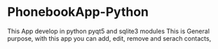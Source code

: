 # PhonebookApp-Python
This App develop in python pyqt5 and sqlite3 modules
This is General purpose, with this app you can add, edit, remove and serach contacts, 
